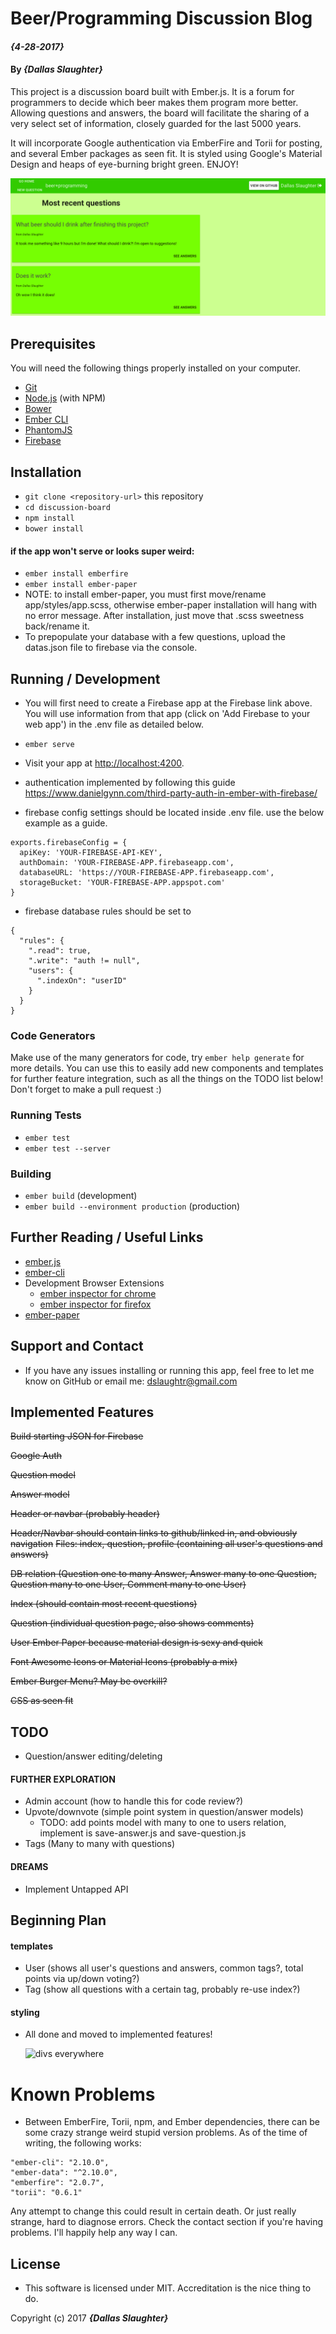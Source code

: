 # Beer/Programming Discussion Blog

#### _{4-28-2017}_

#### By _**{Dallas Slaughter}**_


This project is a discussion board built with Ember.js. It is a forum for programmers to decide which beer makes them program more better. Allowing questions and answers, the board will facilitate the sharing of a very select set of information, closely guarded for the last 5000 years.

It will incorporate Google authentication via EmberFire and Torii for posting, and several Ember packages as seen fit. It is styled using Google's Material Design and heaps of eye-burning bright green. ENJOY!

![readmepic](/readmepic.png)


## Prerequisites

You will need the following things properly installed on your computer.

* [Git](https://git-scm.com/)
* [Node.js](https://nodejs.org/) (with NPM)
* [Bower](https://bower.io/)
* [Ember CLI](https://ember-cli.com/)
* [PhantomJS](http://phantomjs.org/)
* [Firebase](https://firebase.google.com)


## Installation

* `git clone <repository-url>` this repository
* `cd discussion-board`
* `npm install`
* `bower install`
#### if the app won't serve or looks super weird:
* `ember install emberfire`
* `ember install ember-paper`
* NOTE: to install ember-paper, you must first move/rename app/styles/app.scss, otherwise ember-paper installation will hang with no error message. After installation, just move that .scss sweetness back/rename it.
* To prepopulate your database with a few questions, upload the datas.json file to firebase via the console.


## Running / Development

* You will first need to create a Firebase app at the Firebase link above. You will use information from that app (click on 'Add Firebase to your web app') in the .env file as detailed below.
* `ember serve`
* Visit your app at [http://localhost:4200](http://localhost:4200).

* authentication implemented by following this guide https://www.danielgynn.com/third-party-auth-in-ember-with-firebase/

* firebase config settings should be located inside .env file. use the below example as a guide.
```
exports.firebaseConfig = {
  apiKey: 'YOUR-FIREBASE-API-KEY',
  authDomain: 'YOUR-FIREBASE-APP.firebaseapp.com',
  databaseURL: 'https://YOUR-FIREBASE-APP.firebaseapp.com',
  storageBucket: 'YOUR-FIREBASE-APP.appspot.com'
}
```

* firebase database rules should be set to
```
{
  "rules": {
    ".read": true,
    ".write": "auth != null",
    "users": {
      ".indexOn": "userID"
    }
  }
}
```


### Code Generators

Make use of the many generators for code, try `ember help generate` for more details. You can use this to easily add new components and templates for further feature integration, such as all the things on the TODO list below! Don't forget to make a pull request :)


### Running Tests

* `ember test`
* `ember test --server`


### Building

* `ember build` (development)
* `ember build --environment production` (production)


## Further Reading / Useful Links

* [ember.js](http://emberjs.com/)
* [ember-cli](https://ember-cli.com/)
* Development Browser Extensions
  * [ember inspector for chrome](https://chrome.google.com/webstore/detail/ember-inspector/bmdblncegkenkacieihfhpjfppoconhi)
  * [ember inspector for firefox](https://addons.mozilla.org/en-US/firefox/addon/ember-inspector/)
* [ember-paper](http://miguelcobain.github.io/ember-paper/release-1/)

## Support and Contact

* If you have any issues installing or running this app, feel free to let me know on GitHub or email me: dslaughtr@gmail.com


## Implemented Features

~~Build starting JSON for Firebase~~

~~Google Auth~~

~~Question model~~

~~Answer model~~

~~Header or navbar (probably header)~~

~~Header/Navbar should contain links to github/linked in, and obviously navigation~~
~~Files: index, question, profile (containing all user's
questions and answers)~~

~~DB relation (Question one to many Answer, Answer many to one
  Question, Question many to one User, Comment many to one User)~~

  ~~Index (should contain most recent questions)~~

  ~~Question (individual question page, also shows comments)~~

  ~~User Ember Paper because material design is sexy and quick~~

  ~~Font Awesome Icons or Material Icons (probably a mix)~~

  ~~Ember Burger Menu? May be overkill?~~

  ~~CSS as seen fit~~

## TODO
* Question/answer editing/deleting

#### FURTHER EXPLORATION
* Admin account (how to handle this for code review?)
* Upvote/downvote (simple point system in question/answer models)
  * TODO: add points model with many to one to users relation, implement is save-answer.js and save-question.js
* Tags (Many to many with questions)
#### DREAMS
* Implement Untapped API

## Beginning Plan
#### templates

 * User (shows all user's questions and answers, common tags?, total points via up/down voting?)
 * Tag (show all questions with a certain tag, probably re-use index?)

#### styling

* All done and moved to implemented features!

  ![divs everywhere](https://media.makeameme.org/created/divs-divs-everywhere-ntf4n9.jpg)


# Known Problems
 * Between EmberFire, Torii, npm, and Ember dependencies, there can be some crazy strange weird stupid version problems. As of the time of writing, the following works:
 ```
 "ember-cli": "2.10.0",
 "ember-data": "^2.10.0",
 "emberfire": "2.0.7",
 "torii": "0.6.1"
 ```
Any attempt to change this could result in certain death. Or just really strange, hard to diagnose errors. Check the contact section if you're having problems. I'll happily help any way I can.


## License

* This software is licensed under MIT. Accreditation is the nice thing to do.


Copyright (c) 2017 **_{Dallas Slaughter}_**
